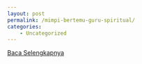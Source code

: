 ```yaml
---
layout: post
permalink: /mimpi-bertemu-guru-spiritual/
categories:
    - Uncategorized
---
```


[Baca Selengkapnya](/01)